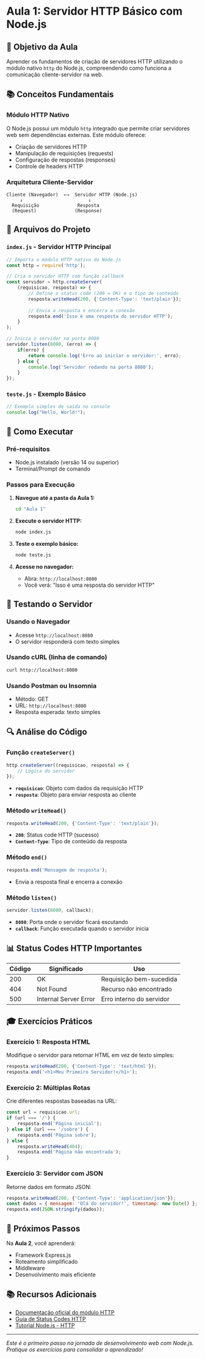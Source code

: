 # Aula 1: Servidor HTTP Básico com Node.js

## 🎯 Objetivo da Aula

Aprender os fundamentos de criação de servidores HTTP utilizando o módulo nativo `http` do Node.js, compreendendo como funciona a comunicação cliente-servidor na web.

## 📚 Conceitos Fundamentais

### Módulo HTTP Nativo
O Node.js possui um módulo `http` integrado que permite criar servidores web sem dependências externas. Este módulo oferece:
- Criação de servidores HTTP
- Manipulação de requisições (requests)
- Configuração de respostas (responses)
- Controle de headers HTTP

### Arquitetura Cliente-Servidor
```
Cliente (Navegador)  ←→  Servidor HTTP (Node.js)
     ↓                        ↓
  Requisição              Resposta
  (Request)              (Response)
```

## 📂 Arquivos do Projeto

### `index.js` - Servidor HTTP Principal
```javascript
// Importa o módulo HTTP nativo do Node.js
const http = require('http');

// Cria o servidor HTTP com função callback
const servidor = http.createServer(
    (requisicao, resposta) => {
        // Define o status code (200 = OK) e o tipo de conteúdo
        resposta.writeHead(200, {'Content-Type': 'text/plain'});
        
        // Envia a resposta e encerra a conexão
        resposta.end('Isso é uma resposta do servidor HTTP');
    }
);

// Inicia o servidor na porta 8080
servidor.listen(8080, (erro) => {
    if(erro) {
        return console.log('Erro ao iniciar o servidor:', erro);
    } else {
        console.log('Servidor rodando na porta 8080');
    }
});
```

### `teste.js` - Exemplo Básico
```javascript
// Exemplo simples de saída no console
console.log("Hello, World!");
```

## 🔧 Como Executar

### Pré-requisitos
- Node.js instalado (versão 14 ou superior)
- Terminal/Prompt de comando

### Passos para Execução

1. **Navegue até a pasta da Aula 1:**
   ```bash
   cd "Aula 1"
   ```

2. **Execute o servidor HTTP:**
   ```bash
   node index.js
   ```

3. **Teste o exemplo básico:**
   ```bash
   node teste.js
   ```

4. **Acesse no navegador:**
   - Abra: `http://localhost:8080`
   - Você verá: "Isso é uma resposta do servidor HTTP"

## 🧪 Testando o Servidor

### Usando o Navegador
- Acesse `http://localhost:8080`
- O servidor responderá com texto simples

### Usando cURL (linha de comando)
```bash
curl http://localhost:8080
```

### Usando Postman ou Insomnia
- Método: GET
- URL: `http://localhost:8080`
- Resposta esperada: texto simples

## 🔍 Análise do Código

### Função `createServer()`
```javascript
http.createServer((requisicao, resposta) => {
    // Lógica do servidor
});
```
- **`requisicao`**: Objeto com dados da requisição HTTP
- **`resposta`**: Objeto para enviar resposta ao cliente

### Método `writeHead()`
```javascript
resposta.writeHead(200, {'Content-Type': 'text/plain'});
```
- **`200`**: Status code HTTP (sucesso)
- **`Content-Type`**: Tipo de conteúdo da resposta

### Método `end()`
```javascript
resposta.end('Mensagem de resposta');
```
- Envia a resposta final e encerra a conexão

### Método `listen()`
```javascript
servidor.listen(8080, callback);
```
- **`8080`**: Porta onde o servidor ficará escutando
- **`callback`**: Função executada quando o servidor inicia

## 📊 Status Codes HTTP Importantes

| Código | Significado | Uso |
|--------|-------------|-----|
| 200 | OK | Requisição bem-sucedida |
| 404 | Not Found | Recurso não encontrado |
| 500 | Internal Server Error | Erro interno do servidor |

## 🎓 Exercícios Práticos

### Exercício 1: Resposta HTML
Modifique o servidor para retornar HTML em vez de texto simples:
```javascript
resposta.writeHead(200, {'Content-Type': 'text/html'});
resposta.end('<h1>Meu Primeiro Servidor!</h1>');
```

### Exercício 2: Múltiplas Rotas
Crie diferentes respostas baseadas na URL:
```javascript
const url = requisicao.url;
if (url === '/') {
    resposta.end('Página inicial');
} else if (url === '/sobre') {
    resposta.end('Página sobre');
} else {
    resposta.writeHead(404);
    resposta.end('Página não encontrada');
}
```

### Exercício 3: Servidor com JSON
Retorne dados em formato JSON:
```javascript
resposta.writeHead(200, {'Content-Type': 'application/json'});
const dados = { mensagem: 'Olá do servidor!', timestamp: new Date() };
resposta.end(JSON.stringify(dados));
```

## 🚀 Próximos Passos

Na **Aula 2**, você aprenderá:
- Framework Express.js
- Roteamento simplificado
- Middleware
- Desenvolvimento mais eficiente

## 📚 Recursos Adicionais

- [Documentação oficial do módulo HTTP](https://nodejs.org/api/http.html)
- [Guia de Status Codes HTTP](https://developer.mozilla.org/docs/Web/HTTP/Status)
- [Tutorial Node.js - HTTP](https://nodejs.org/en/docs/guides/anatomy-of-an-http-transaction/)

---

*Este é o primeiro passo na jornada de desenvolvimento web com Node.js. Pratique os exercícios para consolidar o aprendizado!*